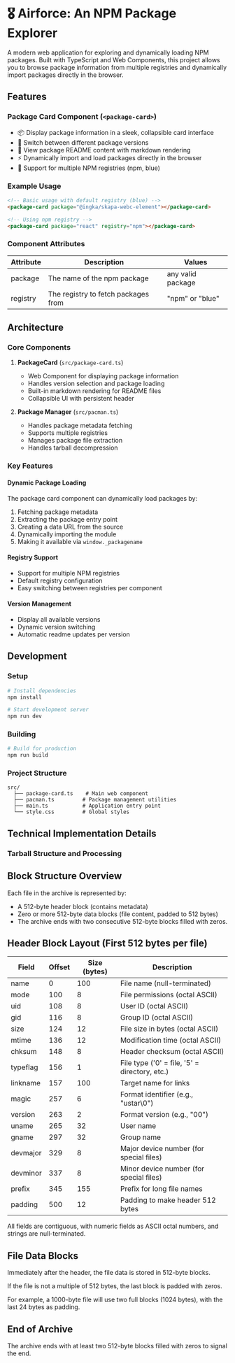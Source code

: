 # 🎖️ Airforce: An NPM Package Explorer

A modern web application for exploring and dynamically loading NPM packages. Built with TypeScript and Web Components, this project allows you to browse package information from multiple registries and dynamically import packages directly in the browser.

## Features

### Package Card Component (`<package-card>`)
- 📦 Display package information in a sleek, collapsible card interface
- 🔄 Switch between different package versions
- 📖 View package README content with markdown rendering
- ⚡ Dynamically import and load packages directly in the browser
- 🔀 Support for multiple NPM registries (npm, blue)

### Example Usage

```html
<!-- Basic usage with default registry (blue) -->
<package-card package="@ingka/skapa-webc-element"></package-card>

<!-- Using npm registry -->
<package-card package="react" registry="npm"></package-card>
```

### Component Attributes

| Attribute | Description                          | Values              |
|-----------|--------------------------------------|---------------------|
| package   | The name of the npm package          | any valid package  |
| registry  | The registry to fetch packages from  | "npm" or "blue"    |

## Architecture

### Core Components

1. **PackageCard** (`src/package-card.ts`)
   - Web Component for displaying package information
   - Handles version selection and package loading
   - Built-in markdown rendering for README files
   - Collapsible UI with persistent header

2. **Package Manager** (`src/pacman.ts`)
   - Handles package metadata fetching
   - Supports multiple registries
   - Manages package file extraction
   - Handles tarball decompression

### Key Features

#### Dynamic Package Loading
The package card component can dynamically load packages by:
1. Fetching package metadata
2. Extracting the package entry point
3. Creating a data URL from the source
4. Dynamically importing the module
5. Making it available via `window._packagename`

#### Registry Support
- Support for multiple NPM registries
- Default registry configuration
- Easy switching between registries per component

#### Version Management
- Display all available versions
- Dynamic version switching
- Automatic readme updates per version

## Development

### Setup
```bash
# Install dependencies
npm install

# Start development server
npm run dev
```

### Building
```bash
# Build for production
npm run build
```

### Project Structure
```
src/
  ├── package-card.ts    # Main web component
  ├── pacman.ts         # Package management utilities
  ├── main.ts           # Application entry point
  └── style.css         # Global styles
```

## Technical Implementation Details

### Tarball Structure and Processing

## Block Structure Overview

Each file in the archive is represented by:
- A 512-byte header block (contains metadata)
- Zero or more 512-byte data blocks (file content, padded to 512 bytes)
- The archive ends with two consecutive 512-byte blocks filled with zeros.

## Header Block Layout (First 512 bytes per file)

| Field     | Offset | Size (bytes) | Description                                    |
|-----------|--------|--------------|------------------------------------------------|
| name      | 0      | 100         | File name (null-terminated)                    |
| mode      | 100    | 8           | File permissions (octal ASCII)                 |
| uid       | 108    | 8           | User ID (octal ASCII)                         |
| gid       | 116    | 8           | Group ID (octal ASCII)                        |
| size      | 124    | 12          | File size in bytes (octal ASCII)              |
| mtime     | 136    | 12          | Modification time (octal ASCII)               |
| chksum    | 148    | 8           | Header checksum (octal ASCII)                 |
| typeflag  | 156    | 1           | File type ('0' = file, '5' = directory, etc.) |
| linkname  | 157    | 100         | Target name for links                         |
| magic     | 257    | 6           | Format identifier (e.g., "ustar\0")          |
| version   | 263    | 2           | Format version (e.g., "00")                   |
| uname     | 265    | 32          | User name                                     |
| gname     | 297    | 32          | Group name                                    |
| devmajor  | 329    | 8           | Major device number (for special files)       |
| devminor  | 337    | 8           | Minor device number (for special files)       |
| prefix    | 345    | 155         | Prefix for long file names                    |
| padding   | 500    | 12          | Padding to make header 512 bytes              |

All fields are contiguous, with numeric fields as ASCII octal numbers, and strings are null-terminated.

## File Data Blocks

Immediately after the header, the file data is stored in 512-byte blocks.

If the file is not a multiple of 512 bytes, the last block is padded with zeros.

For example, a 1000-byte file will use two full blocks (1024 bytes), with the last 24 bytes as padding.

## End of Archive

The archive ends with at least two 512-byte blocks filled with zeros to signal the end.